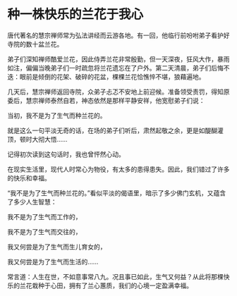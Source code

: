 # 种一株快乐的兰花于我心


唐代著名的慧宗禅师常为弘法讲经而云游各地。有一回，他临行前吩咐弟子看护好寺院的数十盆兰花。 

弟子们深知禅师酷爱兰花，因此侍弄兰花非常殷勤，但一天深夜，狂风大作，暴雨如注，偏偏当晚弟子们一时疏忽将兰花遗忘在了户外。第二天清晨，弟子们后悔不迭：眼前是倾倒的花架、破碎的花盆，棵棵兰花恰憔悴不堪，狼藉遍地。 

 几天后，慧宗禅师返回寺院，众弟子忐忑不安地上前迎候。准备领受责罚，得知原委后，慧宗禅师泰然自若，神态依然是那样平静安祥，他宽慰弟子们说： 

 当初，我不是为了生气而种兰花的。 

  就是这么一句平淡无奇的话，在场的弟子们听后，肃然起敬之余，更是如醍醐灌顶，顿时大彻大悟…… 

 记得初次读到这句话时，我也曾怦然心动。 

 在现实生活里，现代人时常心为物役，有太多的患得患失。因此，我们错过了许多的快乐和幸福。 

 “我不是为了生气而种兰花的。”看似平淡的偈语里，暗示了多少佛门玄机，又蕴含了多少人生智慧： 

 我不是为了生气而工作的， 

 我不是为了生气而交往的， 

 我又何尝是为了生气而生儿育女的， 

 我又何尝是为了生气而生活的…… 

 常言道：人生在世，不如意事常八九。况且事已如此，生气又何益？从此将那棵快乐的兰花栽种于心田，拥有了兰心蕙质，我们的心境一定盈满幸福。
  